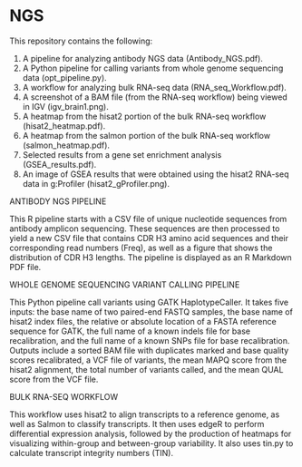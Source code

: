 # NGS
This repository contains the following: 
1. A pipeline for analyzing antibody NGS data (Antibody_NGS.pdf).
2. A Python pipeline for calling variants from whole genome sequencing data (opt_pipeline.py).
3. A workflow for analyzing bulk RNA-seq data (RNA_seq_Workflow.pdf).
4. A screenshot of a BAM file (from the RNA-seq workflow) being viewed in IGV (igv_brain1.png).
5. A heatmap from the hisat2 portion of the bulk RNA-seq workflow (hisat2_heatmap.pdf).
6. A heatmap from the salmon portion of the bulk RNA-seq workflow (salmon_heatmap.pdf).
7. Selected results from a gene set enrichment analysis (GSEA_results.pdf).
8. An image of GSEA results that were obtained using the hisat2 RNA-seq data in g:Profiler (hisat2_gProfiler.png).


ANTIBODY NGS PIPELINE

This R pipeline starts with a CSV file of unique nucleotide sequences from antibody amplicon sequencing.  These sequences are then processed to yield a new CSV file that contains CDR H3 amino acid sequences and their corresponding read numbers (Freq), as well as a figure that shows the distribution of CDR H3 lengths.  The pipeline is displayed as an R Markdown PDF file.


WHOLE GENOME SEQUENCING VARIANT CALLING PIPELINE

This Python pipeline call variants using GATK HaplotypeCaller.  It takes five inputs: the base name of two paired-end FASTQ samples, the base name of hisat2 index files, the relative or absolute location of a FASTA reference sequence for GATK, the full name of a known indels file for base recalibration, and the full name of a known SNPs file for base recalibration.  Outputs include a sorted BAM file with duplicates marked and base quality scores recalibrated, a VCF file of variants, the mean MAPQ score from the hisat2 alignment, the total number of variants called, and the mean QUAL score from the VCF file.


BULK RNA-SEQ WORKFLOW

This workflow uses hisat2 to align transcripts to a reference genome, as well as Salmon to classify transcripts.  It then uses edgeR to perform differential expression analysis, followed by the production of heatmaps for visualizing within-group and between-group variability.  It also uses tin.py to calculate transcript integrity numbers (TIN).


